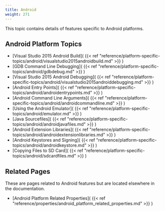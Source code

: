 ```yaml
---
title: Android
weight: 271
---
```


This topic contains details of features specific to Android platforms.

<a name="sections"></a>
## Android Platform Topics ##

 - [Visual Studio 2015 Android Build]( {{< ref "reference/platform-specific-topics/android/visualstudio2015androidbuild.md" >}} )
 - [GDB Command Line Debugging]( {{< ref "reference/platform-specific-topics/android/gdbdebug.md" >}} )
 - [Visual Studio 2015 Android Debugging]( {{< ref "reference/platform-specific-topics/android/visualstudio2015androiddebugging.md" >}} )
 - [Android Entry Points]( {{< ref "reference/platform-specific-topics/android/androidentrypoints.md" >}} )
 - [Android Command Line Arguments]( {{< ref "reference/platform-specific-topics/android/androidcommandline.md" >}} )
 - [Using the Android Emulator]( {{< ref "reference/platform-specific-topics/android/emulator.md" >}} )
 - [Java Sourcefiles]( {{< ref "reference/platform-specific-topics/android/androidjavafiles.md" >}} )
 - [Android Extension Libraries]( {{< ref "reference/platform-specific-topics/android/androidextensionlibraries.md" >}} )
 - [Android Keystores and Signing]( {{< ref "reference/platform-specific-topics/android/androidkeystore.md" >}} )
 - [Copying Files to SD Card]( {{< ref "reference/platform-specific-topics/android/sdcardfiles.md" >}} )

<a name="other"></a>
## Related Pages ##

These are pages related to Android features but are located elsewhere in the documentation.

 - [Android Platform Related Properties]( {{< ref "reference/properties/android_platform_related_properties.md" >}} )

